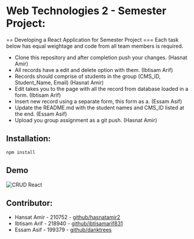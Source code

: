 # Web Technologies 2 - Semester Project:
== Developing a React Application for Semester Project
=== Each task below has equal weightage and code from all team members is required.
* Clone this repository and after completion push your changes. (Hasnat Amir)
* All records have a edit and delete option with them. (Ibtisam Arif)
* Records should comprise of students in the group (CMS_ID, Student_Name, Email) (Hasnat Amir)
* Edit takes you to the page with all the record from database loaded in a form. (Ibtisam Arif)
* Insert new record using a separate form, this form as a. (Essam Asif)
* Update the README.md with the student names and CMS_ID listed at the end. (Essam Asif)
* Upload you group assignment as a git push. (Hasnat Amir)

## Installation:
```
npm install
```
## Demo 

![CRUD React](https://github.com/[hasnatammir2]/[wt2-fa20-project]/blob/[main]/project.jpg?raw=true)

## Contributor:
* Hansat Amir   -   210752  -   [github/hasnatamir2](https://github.com/hasnatamir2)
* Ibtisam Arif  -   218940  -   [github/ibtisamarif831](https://github.com/ibtisamarif831)
* Essam Asif    -   199379  -   [github/danktrees](https://github.com/danktrees)
